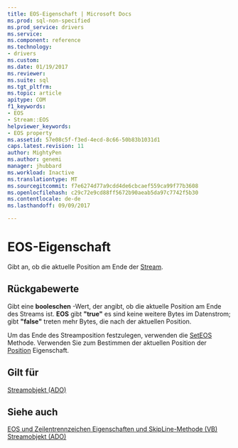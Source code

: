 ```yaml
---
title: EOS-Eigenschaft | Microsoft Docs
ms.prod: sql-non-specified
ms.prod_service: drivers
ms.service: 
ms.component: reference
ms.technology:
- drivers
ms.custom: 
ms.date: 01/19/2017
ms.reviewer: 
ms.suite: sql
ms.tgt_pltfrm: 
ms.topic: article
apitype: COM
f1_keywords:
- EOS
- Stream::EOS
helpviewer_keywords:
- EOS property
ms.assetid: 57e08c5f-f3ed-4ecd-8c66-50b83b1031d1
caps.latest.revision: 11
author: MightyPen
ms.author: genemi
manager: jhubbard
ms.workload: Inactive
ms.translationtype: MT
ms.sourcegitcommit: f7e6274d77a9cdd4de6cbcaef559ca99f77b3608
ms.openlocfilehash: c29c72e9cd88ff5672b90aeab5da97c7742f5b30
ms.contentlocale: de-de
ms.lasthandoff: 09/09/2017

---
```

# <a name="eos-property"></a>EOS-Eigenschaft
Gibt an, ob die aktuelle Position am Ende der [Stream](../../../ado/reference/ado-api/stream-object-ado.md).  
  
## <a name="return-values"></a>Rückgabewerte  
 Gibt eine **booleschen** -Wert, der angibt, ob die aktuelle Position am Ende des Streams ist. **EOS** gibt **"true"** es sind keine weitere Bytes im Datenstrom; gibt **"false"** treten mehr Bytes, die nach der aktuellen Position.  
  
 Um das Ende des Streamposition festzulegen, verwenden die [SetEOS](../../../ado/reference/ado-api/seteos-method.md) Methode. Verwenden Sie zum Bestimmen der aktuellen Position der [Position](../../../ado/reference/ado-api/position-property-ado.md) Eigenschaft.  
  
## <a name="applies-to"></a>Gilt für  
 [Streamobjekt (ADO)](../../../ado/reference/ado-api/stream-object-ado.md)  
  
## <a name="see-also"></a>Siehe auch  
 [EOS und Zeilentrennzeichen Eigenschaften und SkipLine-Methode (VB)](../../../ado/reference/ado-api/eos-and-lineseparator-properties-and-skipline-method-example-vb.md)   
 [Streamobjekt (ADO)](../../../ado/reference/ado-api/stream-object-ado.md)

